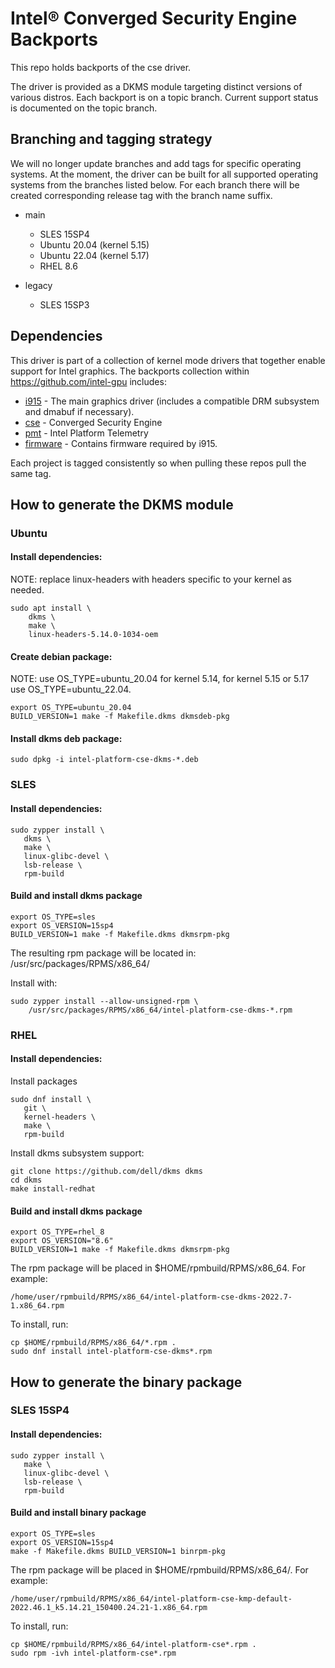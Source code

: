 # Intel® Converged Security Engine Backports

This repo holds backports of the cse driver.

The driver is provided as a DKMS module targeting distinct
versions of various distros. Each backport is on a topic 
branch. Current support status is documented on the topic branch.

## Branching and tagging strategy

We will no longer update branches and add tags for specific operating systems. 
At the moment, the driver can be built for all supported operating systems from the branches listed below. 
For each branch there will be created corresponding release tag with the branch name suffix.

- main 
   - SLES 15SP4 
   - Ubuntu 20.04 (kernel 5.15)
   - Ubuntu 22.04 (kernel 5.17) 
   - RHEL 8.6

- legacy
   - SLES 15SP3

## Dependencies
This driver is part of a collection of kernel mode drivers 
that together enable support for Intel graphics. The backports 
collection within https://github.com/intel-gpu includes:

  - [i915](https://github.com/intel-gpu/intel-gpu-i915-backports) - The main graphics driver (includes a compatible DRM subsystem and dmabuf if necessary).
  - [cse](https://github.com/intel-gpu/intel-gpu-cse-backports) - Converged Security Engine
  - [pmt](https://github.com/intel-gpu/intel-gpu-pmt-backports) - Intel Platform Telemetry
  - [firmware](https://github.com/intel-gpu/intel-gpu-firmware) - Contains firmware required by i915.

Each project is tagged consistently so when pulling these repos pull the same tag.

## How to generate the DKMS module

### Ubuntu
#### Install dependencies:

NOTE: replace linux-headers with headers specific to your kernel
as needed.

```
sudo apt install \
    dkms \
    make \
    linux-headers-5.14.0-1034-oem
```

#### Create debian package:

NOTE: use OS_TYPE=ubuntu_20.04 for kernel 5.14, for kernel 5.15 or 5.17 use OS_TYPE=ubuntu_22.04.

```
export OS_TYPE=ubuntu_20.04
BUILD_VERSION=1 make -f Makefile.dkms dkmsdeb-pkg
```

#### Install dkms deb package:

```
sudo dpkg -i intel-platform-cse-dkms-*.deb
```

### SLES 

#### Install dependencies:

```
sudo zypper install \
   dkms \
   make \
   linux-glibc-devel \
   lsb-release \
   rpm-build
```

#### Build and install dkms package
```
export OS_TYPE=sles
export OS_VERSION=15sp4
BUILD_VERSION=1 make -f Makefile.dkms dkmsrpm-pkg
```

The resulting rpm package will be located in:
/usr/src/packages/RPMS/x86_64/

Install with:

```
sudo zypper install --allow-unsigned-rpm \
    /usr/src/packages/RPMS/x86_64/intel-platform-cse-dkms-*.rpm
```

### RHEL

#### Install dependencies:

Install packages

```
sudo dnf install \
   git \
   kernel-headers \
   make \
   rpm-build
```

Install dkms subsystem support:

```
git clone https://github.com/dell/dkms dkms
cd dkms
make install-redhat
```

#### Build and install dkms package
```
export OS_TYPE=rhel_8
export OS_VERSION="8.6"
BUILD_VERSION=1 make -f Makefile.dkms dkmsrpm-pkg
```

The rpm package will be placed in $HOME/rpmbuild/RPMS/x86_64.
For example:

```
/home/user/rpmbuild/RPMS/x86_64/intel-platform-cse-dkms-2022.7-1.x86_64.rpm
```

To install, run:

```
cp $HOME/rpmbuild/RPMS/x86_64/*.rpm .
sudo dnf install intel-platform-cse-dkms*.rpm
```

## How to generate the binary package

### SLES 15SP4

#### Install dependencies:

```
sudo zypper install \
   make \
   linux-glibc-devel \
   lsb-release \
   rpm-build
```

#### Build and install binary package
```
export OS_TYPE=sles
export OS_VERSION=15sp4
make -f Makefile.dkms BUILD_VERSION=1 binrpm-pkg
```

The rpm package will be placed in $HOME/rpmbuild/RPMS/x86_64/.
For example:

```
/home/user/rpmbuild/RPMS/x86_64/intel-platform-cse-kmp-default-2022.46.1_k5.14.21_150400.24.21-1.x86_64.rpm
```

To install, run:

```
cp $HOME/rpmbuild/RPMS/x86_64/intel-platform-cse*.rpm .
sudo rpm -ivh intel-platform-cse*.rpm
```